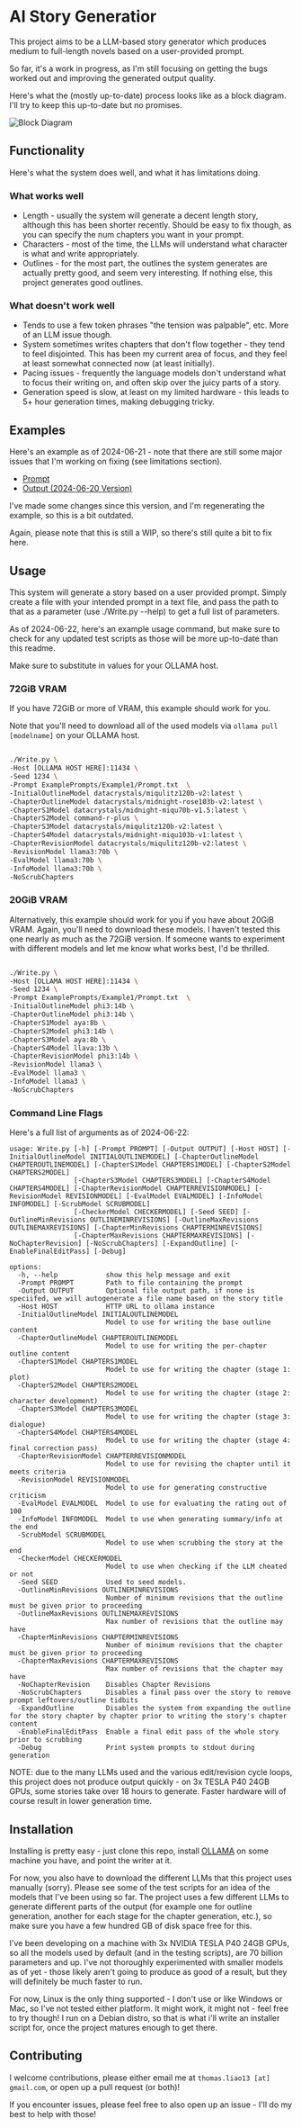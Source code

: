 # AI Story Generatior

This project aims to be a LLM-based story generator which produces medium to full-length novels based on a user-provided prompt.

So far, it's a work in progress, as I'm still focusing on getting the bugs worked out and improving the generated output quality.

Here's what the (mostly up-to-date) process looks like as a block diagram. I'll try to keep this up-to-date but no promises.

![Block Diagram](Docs/BlockDiagram.drawio.svg)



## Functionality 
Here's what the system does well, and what it has limitations doing.

### What works well
- Length - usually the system will generate a decent length story, although this has been shorter recently. Should be easy to fix though, as you can specify the num chapters you want in your prompt.
- Characters - most of the time, the LLMs will understand what character is what and write appropriately.
- Outlines - for the most part, the outlines the system generates are actually pretty good, and seem very interesting. If nothing else, this project generates good outlines.

### What doesn't work well
- Tends to use a few token phrases "the tension was palpable", etc. More of an LLM issue though.
- System sometimes writes chapters that don't flow together - they tend to feel disjointed. This has been my current area of focus, and they feel at least somewhat connected now (at least initially).
- Pacing issues - frequently the language models don't understand what to focus their writing on, and often skip over the juicy parts of a story.
- Generation speed is slow, at least on my limited hardware - this leads to 5+ hour generation times, making debugging tricky.

## Examples

Here's an example as of 2024-06-21 - note that there are still some major issues that I'm working on fixing (see limitations section).

- [Prompt](ExamplePrompts/Example1/Prompt.txt)
- [Output (2024-06-20 Version)](ExamplePrompts/Example1/Output_2024-06-20.md)

I've made some changes since this version, and I'm regenerating the example, so this is a bit outdated.


Again, please note that this is still a WIP, so there's still quite a bit to fix here. 




## Usage

This system will generate a story based on a user provided prompt. Simply create a file with your intended prompt in a text file, and pass the path to that as a parameter (use ./Write.py --help) to get a full list of parameters.

As of 2024-06-22, here's an example usage command, but make sure to check for any updated test scripts as those will be more up-to-date than this readme.

Make sure to substitute in values for your OLLAMA host.


### 72GiB VRAM
If you have 72GiB or more of VRAM, this example should work for you.

Note that you'll need to download all of the used models via `ollama pull [modelname]` on your OLLAMA host.

```sh

./Write.py \
-Host [OLLAMA HOST HERE]:11434 \
-Seed 1234 \
-Prompt ExamplePrompts/Example1/Prompt.txt  \
-InitialOutlineModel datacrystals/miqulitz120b-v2:latest \ 
-ChapterOutlineModel datacrystals/midnight-rose103b-v2:latest \
-ChapterS1Model datacrystals/midnight-miqu70b-v1.5:latest \
-ChapterS2Model command-r-plus \
-ChapterS3Model datacrystals/miqulitz120b-v2:latest \
-ChapterS4Model datacrystals/midnight-miqu103b-v1:latest \
-ChapterRevisionModel datacrystals/miqulitz120b-v2:latest \
-RevisionModel llama3:70b \
-EvalModel llama3:70b \
-InfoModel llama3:70b \
-NoScrubChapters

```

### 20GiB VRAM
Alternatively, this example should work for you if you have about 20GiB VRAM. Again, you'll need to download these models. I haven't tested this one nearly as much as the 72GiB version. If someone wants to experiment with different models and let me know what works best, I'd be thrilled.

```sh

./Write.py \
-Host [OLLAMA HOST HERE]:11434 \
-Seed 1234 \
-Prompt ExamplePrompts/Example1/Prompt.txt  \
-InitialOutlineModel phi3:14b \
-ChapterOutlineModel phi3:14b \
-ChapterS1Model aya:8b \
-ChapterS2Model phi3:14b \
-ChapterS3Model aya:8b \
-ChapterS4Model llava:13b \
-ChapterRevisionModel phi3:14b \
-RevisionModel llama3 \
-EvalModel llama3 \
-InfoModel llama3 \
-NoScrubChapters
```


### Command Line Flags

Here's a full list of arguments as of 2024-06-22:

```
usage: Write.py [-h] [-Prompt PROMPT] [-Output OUTPUT] [-Host HOST] [-InitialOutlineModel INITIALOUTLINEMODEL] [-ChapterOutlineModel CHAPTEROUTLINEMODEL] [-ChapterS1Model CHAPTERS1MODEL] [-ChapterS2Model CHAPTERS2MODEL]
                [-ChapterS3Model CHAPTERS3MODEL] [-ChapterS4Model CHAPTERS4MODEL] [-ChapterRevisionModel CHAPTERREVISIONMODEL] [-RevisionModel REVISIONMODEL] [-EvalModel EVALMODEL] [-InfoModel INFOMODEL] [-ScrubModel SCRUBMODEL]
                [-CheckerModel CHECKERMODEL] [-Seed SEED] [-OutlineMinRevisions OUTLINEMINREVISIONS] [-OutlineMaxRevisions OUTLINEMAXREVISIONS] [-ChapterMinRevisions CHAPTERMINREVISIONS]
                [-ChapterMaxRevisions CHAPTERMAXREVISIONS] [-NoChapterRevision] [-NoScrubChapters] [-ExpandOutline] [-EnableFinalEditPass] [-Debug]

options:
  -h, --help            show this help message and exit
  -Prompt PROMPT        Path to file containing the prompt
  -Output OUTPUT        Optional file output path, if none is speciifed, we will autogenerate a file name based on the story title
  -Host HOST            HTTP URL to ollama instance
  -InitialOutlineModel INITIALOUTLINEMODEL
                        Model to use for writing the base outline content
  -ChapterOutlineModel CHAPTEROUTLINEMODEL
                        Model to use for writing the per-chapter outline content
  -ChapterS1Model CHAPTERS1MODEL
                        Model to use for writing the chapter (stage 1: plot)
  -ChapterS2Model CHAPTERS2MODEL
                        Model to use for writing the chapter (stage 2: character development)
  -ChapterS3Model CHAPTERS3MODEL
                        Model to use for writing the chapter (stage 3: dialogue)
  -ChapterS4Model CHAPTERS4MODEL
                        Model to use for writing the chapter (stage 4: final correction pass)
  -ChapterRevisionModel CHAPTERREVISIONMODEL
                        Model to use for revising the chapter until it meets criteria
  -RevisionModel REVISIONMODEL
                        Model to use for generating constructive criticism
  -EvalModel EVALMODEL  Model to use for evaluating the rating out of 100
  -InfoModel INFOMODEL  Model to use when generating summary/info at the end
  -ScrubModel SCRUBMODEL
                        Model to use when scrubbing the story at the end
  -CheckerModel CHECKERMODEL
                        Model to use when checking if the LLM cheated or not
  -Seed SEED            Used to seed models.
  -OutlineMinRevisions OUTLINEMINREVISIONS
                        Number of minimum revisions that the outline must be given prior to proceeding
  -OutlineMaxRevisions OUTLINEMAXREVISIONS
                        Max number of revisions that the outline may have
  -ChapterMinRevisions CHAPTERMINREVISIONS
                        Number of minimum revisions that the chapter must be given prior to proceeding
  -ChapterMaxRevisions CHAPTERMAXREVISIONS
                        Max number of revisions that the chapter may have
  -NoChapterRevision    Disables Chapter Revisions
  -NoScrubChapters      Disables a final pass over the story to remove prompt leftovers/outline tidbits
  -ExpandOutline        Disables the system from expanding the outline for the story chapter by chapter prior to writing the story's chapter content
  -EnableFinalEditPass  Enable a final edit pass of the whole story prior to scrubbing
  -Debug                Print system prompts to stdout during generation

```

NOTE: due to the many LLMs used and the various edit/revision cycle loops, this project does not produce output quickly - on 3x TESLA P40 24GB GPUs, some stories take over 18 hours to generate. Faster hardware will of course result in lower generation time.



## Installation

Installing is pretty easy - just clone this repo, install [OLLAMA](https://ollama.com/) on some machine you have, and point the writer at it. 

For now, you also have to download the different LLMs that this project uses manually (sorry). Please see some of the test scripts for an idea of the models that I've been using so far.
The project uses a few different LLMs to generate different parts of the output (for example one for outline generation, another for each stage for the chapter generation, etc.), so make sure you have a few hundred GB of disk space free for this.

I've been developing on a machine with 3x NVIDIA TESLA P40 24GB GPUs, so all the models used by default (and in the testing scripts), are 70 billion parameters and up. I've not thoroughly experimented with smaller models as of yet - those likely aren't going to produce as good of a result, but they will definitely be much faster to run.


For now, Linux is the only thing supported - I don't use or like Windows or Mac, so I've not tested either platform. It might work, it might not - feel free to try though!
I run on a Debian distro, so that is what i'll write an installer script for, once the project matures enough to get there.


## Contributing

I welcome contributions, please either email me at `thomas.liao13 [at] gmail.com`, or open up a pull request (or both)!

If you encounter issues, please feel free to also open up an issue - I'll do my best to help with those!